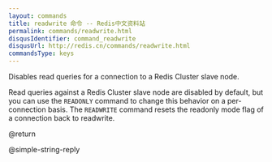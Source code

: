```yaml
---
layout: commands
title: readwrite 命令 -- Redis中文资料站
permalink: commands/readwrite.html
disqusIdentifier: command_readwrite
disqusUrl: http://redis.cn/commands/readwrite.html
commandsType: keys
---
```


Disables read queries for a connection to a Redis Cluster slave node.

Read queries against a Redis Cluster slave node are disabled by default,
but you can use the `READONLY` command to change this behavior on a per-
connection basis. The `READWRITE` command resets the readonly mode flag
of a connection back to readwrite.

@return

@simple-string-reply

